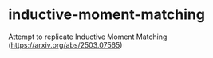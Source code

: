 # inductive-moment-matching
Attempt to replicate Inductive Moment Matching (https://arxiv.org/abs/2503.07565)
